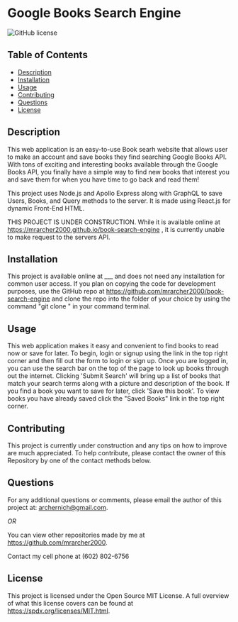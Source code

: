 # Google Books Search Engine
![GitHub license](https://img.shields.io/badge/license-MIT-green)

## Table of Contents

* [Description](#description)
* [Installation](#installation)
* [Usage](#usage)
* [Contributing](#contributing)
* [Questions](#questions)
* [License](#license)

## Description

This web application is an easy-to-use Book searh website that allows user to make an account and save books they find searching Google Books API. With tons of exciting and interesting books available through the Google Books API, you finally have a simple way to find new books that interest you and save them for when you have time to go back and read them! 

This project uses Node.js and Apollo Express along with GraphQL to save Users, Books, and Query methods to the server. It is made using React.js for dynamic Front-End HTML. 

THIS PROJECT IS UNDER CONSTRUCTION. While it is available online at https://mrarcher2000.github.io/book-search-engine , it is currently unable to make request to the servers API. 

## Installation

This project is available online at ___ and does not need any installation for common user access. If you plan on copying the code for development purposes, use the GitHub repo at https://github.com/mrarcher2000/book-search-engine and clone the repo into the folder of your choice by using the command "git clone <git repo link>" in your command terminal.

## Usage

This web application makes it easy and convenient to find books to read now or save for later. To begin, login or signup using the link in the top right corner and then fill out the form to login or sign up. Once you are logged in, you can use the search bar on the top of the page to look up books through out the internet. Clicking 'Submit Search' will bring up a list of books that match your search terms along with a picture and description of the book. If you find a book you want to save for later, click 'Save this book'. To view books you have already saved click the "Saved Books" link in the top right corner.

## Contributing

This project is currently under construction and any tips on how to improve are much appreciated. To help contribute, please contact the owner of this Repository by one of the contact methods below. 


## Questions

For any additional questions or comments, please email the author of this project at: 
archernich@gmail.com.

*OR*

You can view other repositories made by me at https://github.com/mrarcher2000.

Contact my cell phone at (602) 802-6756

## License
    
This project is licensed under the Open Source MIT License.
A full overview of what this license covers can be found at https://spdx.org/licenses/MIT.html.
    

